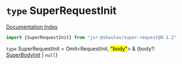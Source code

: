 # `type` SuperRequestInit

[Documentation Index](../README.md)

```ts
import {SuperRequestInit} from "jsr:@shaulov/super-request@0.1.2"
```

`type` SuperRequestInit = Omit\<RequestInit, <mark>"body"</mark>> \& \{body?: [SuperBodyInit](../private.type.SuperBodyInit/README.md) | `null`}